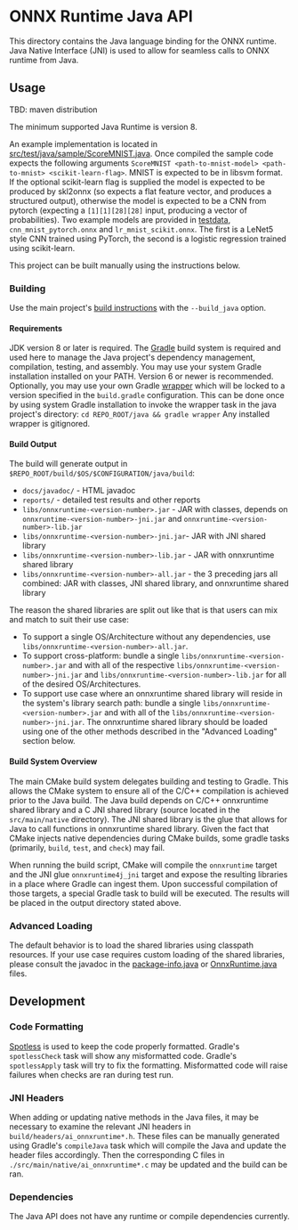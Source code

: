 # ONNX Runtime Java API

This directory contains the Java language binding for the ONNX runtime.
Java Native Interface (JNI) is used to allow for seamless calls to ONNX runtime from Java.

## Usage

TBD: maven distribution

The minimum supported Java Runtime is version 8.

An example implementation is located in
[src/test/java/sample/ScoreMNIST.java](./src/test/java/sample/ScoreMNIST.java).
Once compiled the sample code expects the following arguments `ScoreMNIST
<path-to-mnist-model> <path-to-mnist> <scikit-learn-flag>`.  MNIST is expected
to be in libsvm format. If the optional scikit-learn flag is supplied the model
is expected to be produced by skl2onnx (so expects a flat feature vector, and
produces a structured output), otherwise the model is expected to be a CNN from
pytorch (expecting a `[1][1][28][28]` input, producing a vector of
probabilities).  Two example models are provided in [testdata](testdata),
`cnn_mnist_pytorch.onnx` and `lr_mnist_scikit.onnx`. The first is a LeNet5 style
CNN trained using PyTorch, the second is a logistic regression trained using scikit-learn.

This project can be built manually using the instructions below.

### Building

Use the main project's [build instructions](../BUILD.md) with the `--build_java` option.

#### Requirements

JDK version 8 or later is required.
The [Gradle](https://gradle.org/) build system is required and used here to manage the Java project's dependency management, compilation, testing, and assembly.
You may use your system Gradle installation installed on your PATH.
Version 6 or newer is recommended.
Optionally, you may use your own Gradle [wrapper](https://docs.gradle.org/current/userguide/gradle_wrapper.html) which will be locked to a version specified in the `build.gradle` configuration.
This can be done once by using system Gradle installation to invoke the wrapper task in the java project's directory: `cd REPO_ROOT/java && gradle wrapper`
Any installed wrapper is gitignored.

#### Build Output

The build will generate output in `$REPO_ROOT/build/$OS/$CONFIGURATION/java/build`:

* `docs/javadoc/` - HTML javadoc
* `reports/` - detailed test results and other reports
* `libs/onnxruntime-<version-number>.jar` - JAR with classes, depends on `onnxruntime-<version-number>-jni.jar` and `onnxruntime-<version-number>-lib.jar `
* `libs/onnxruntime-<version-number>-jni.jar`- JAR with JNI shared library
* `libs/onnxruntime-<version-number>-lib.jar` - JAR with onnxruntime shared library
* `libs/onnxruntime-<version-number>-all.jar` - the 3 preceding jars all combined: JAR with classes, JNI shared library, and onnxruntime shared library

The reason the shared libraries are split out like that is that users can mix and match to suit their use case:

* To support a single OS/Architecture without any dependencies, use `libs/onnxruntime-<version-number>-all.jar`.
* To support cross-platform: bundle a single `libs/onnxruntime-<version-number>.jar` and with all of the respective `libs/onnxruntime-<version-number>-jni.jar` and `libs/onnxruntime-<version-number>-lib.jar` for all of the desired OS/Architectures.
* To support use case where an onnxruntime shared library will reside in the system's library search path: bundle a single `libs/onnxruntime-<version-number>.jar` and with all of the `libs/onnxruntime-<version-number>-jni.jar`. The onnxruntime shared library should be loaded using one of the other methods described in the "Advanced Loading" section below.

#### Build System Overview 

The main CMake build system delegates building and testing to Gradle.
This allows the CMake system to ensure all of the C/C++ compilation is achieved prior to the Java build.
The Java build depends on C/C++ onnxruntime shared library and a C JNI shared library (source located in the `src/main/native` directory).
The JNI shared library is the glue that allows for Java to call functions in onnxruntime shared library.
Given the fact that CMake injects native dependencies during CMake builds, some gradle tasks (primarily, `build`, `test`, and `check`) may fail.

When running the build script, CMake will compile the `onnxruntime` target and the JNI glue `onnxruntime4j_jni` target and expose the resulting libraries in a place where Gradle can ingest them.
Upon successful compilation of those targets, a special Gradle task to build will be executed. The results will be placed in the output directory stated above.

### Advanced Loading

The default behavior is to load the shared libraries using classpath resources.
If your use case requires custom loading of the shared libraries, please consult the javadoc in the [package-info.java](src/main/java/ai/onnxruntime/package-info.java) or [OnnxRuntime.java](src/main/java/ai/onnxruntime/OnnxRuntime.java) files.

## Development

### Code Formatting

[Spotless](https://github.com/diffplug/spotless/tree/master/plugin-gradle) is used to keep the code properly formatted.
Gradle's `spotlessCheck` task will show any misformatted code.
Gradle's `spotlessApply` task will try to fix the formatting.
Misformatted code will raise failures when checks are ran during test run.

###  JNI Headers

When adding or updating native methods in the Java files, it may be necessary to examine the relevant JNI headers in `build/headers/ai_onnxruntime*.h`.
These files can be manually generated using Gradle's `compileJava` task which will compile the Java and update the header files accordingly.
Then the corresponding C files in `./src/main/native/ai_onnxruntime*.c` may be updated and the build can be ran.

### Dependencies

The Java API does not have any runtime or compile dependencies currently.

